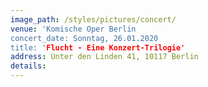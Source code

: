 ```yaml
---
image_path: /styles/pictures/concert/
venue: 'Komische Oper Berlin
concert_date: Sonntag, 26.01.2020
title: 'Flucht - Eine Konzert-Trilogie'
address: Unter den Linden 41, 10117 Berlin
details: 
---
```

